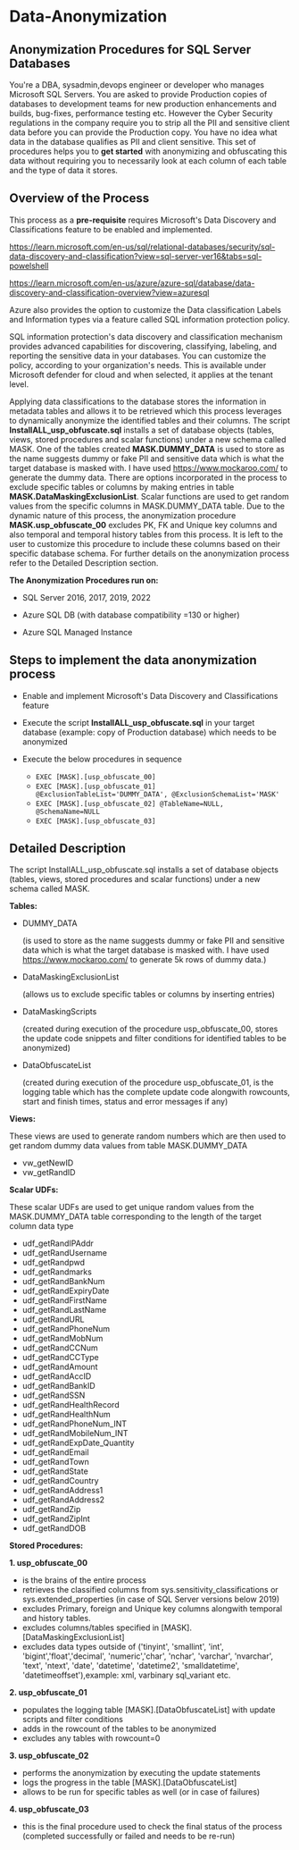 #  Data-Anonymization
## Anonymization Procedures for SQL Server Databases

You're a DBA, sysadmin,devops engineer or developer who manages Microsoft SQL Servers. You are asked to provide Production copies of databases to development teams for new production enhancements and builds, bug-fixes, performance testing etc. However the Cyber Security regulations in the company require you to strip all the PII and sensitive client data before you can provide the Production copy. You have no idea what data in the database qualifies as PII and client sensitive. This set of procedures helps you to **get started** with anonymizing and obfuscating this data without requiring you to necessarily look at each column of each table and the type of data it stores.

## Overview of the Process
This process as a **pre-requisite** requires Microsoft's Data Discovery and Classifications feature to be enabled and implemented.

https://learn.microsoft.com/en-us/sql/relational-databases/security/sql-data-discovery-and-classification?view=sql-server-ver16&tabs=sql-powelshell

https://learn.microsoft.com/en-us/azure/azure-sql/database/data-discovery-and-classification-overview?view=azuresql

Azure also provides the option to customize the Data classification Labels and Information types via a feature called SQL information protection policy.

SQL information protection's data discovery and classification mechanism provides advanced capabilities for discovering, classifying, labeling, and reporting the sensitive data in your databases. You can customize the policy, according to your organization's needs. This is available under Microsoft defender for cloud and when selected, it applies at the tenant level.

Applying data classifications to the database stores the information in metadata tables and allows it to be retrieved which this process leverages to dynamically anonymize the identified tables and their columns. The script **InstallALL_usp_obfuscate.sql** installs a set of database objects (tables, views, stored procedures and scalar functions) under a new schema called MASK. One of the tables created **MASK.DUMMY_DATA** is used to store as the name suggests dummy or fake PII and sensitive data which is what the target database is masked with. I have used https://www.mockaroo.com/ to generate the dummy data. There are options incorporated in the process to exclude specific tables or columns by making entries in table **MASK.DataMaskingExclusionList**. Scalar functions are used to get random values from the specific columns in MASK.DUMMY_DATA table. Due to the dynamic nature of this process, the anonymization procedure **MASK.usp_obfuscate_00** excludes PK, FK and Unique key columns and also temporal and temporal history tables from this process. It is left to the user to customize this procedure to include these columns based on their specific database schema. For further details on the anonymization process refer to the Detailed Description section. 

**The Anonymization Procedures run on:**

- SQL Server 2016, 2017, 2019, 2022
* Azure SQL DB (with database compatibility =130 or higher)
+ Azure SQL Managed Instance

## Steps to implement the data anonymization process

- Enable and implement Microsoft's Data Discovery and Classifications feature
- Execute the script **InstallALL_usp_obfuscate.sql** in your target database (example: copy of Production database) which needs to be anonymized
- Execute the below procedures in sequence
  
  - `EXEC [MASK].[usp_obfuscate_00]`
  - `EXEC [MASK].[usp_obfuscate_01] @ExclusionTableList='DUMMY_DATA', @ExclusionSchemaList='MASK'`
  - `EXEC [MASK].[usp_obfuscate_02] @TableName=NULL, @SchemaName=NULL`
  - `EXEC [MASK].[usp_obfuscate_03]`

## Detailed Description

The script InstallALL_usp_obfuscate.sql installs a set of database objects (tables, views, stored procedures and scalar functions) under a new schema called MASK.

**Tables:**

- DUMMY_DATA

  (is used to store as the name suggests dummy or fake PII and sensitive data which is what the target database is masked with. I have used https://www.mockaroo.com/ to generate 5k rows of 
   dummy data.)
- DataMaskingExclusionList

  (allows us to exclude specific tables or columns by inserting entries)
- DataMaskingScripts

  (created during execution of the procedure usp_obfuscate_00, stores the update code snippets and filter conditions for identified tables to be anonymized)
- DataObfuscateList

  (created during execution of the procedure usp_obfuscate_01, is the logging table which has the complete update code alongwith rowcounts, start and finish times, status and error messages if any)

**Views:**

These views are used to generate random numbers which are then used to get random dummy data values from table MASK.DUMMY_DATA
- vw_getNewID
- vw_getRandID

**Scalar UDFs:**

These scalar UDFs are used to get unique random values from the MASK.DUMMY_DATA table corresponding to the length of the target column data type

- udf_getRandIPAddr
- udf_getRandUsername
- udf_getRandpwd
- udf_getRandmarks
- udf_getRandBankNum
- udf_getRandExpiryDate
- udf_getRandFirstName
- udf_getRandLastName
- udf_getRandURL
- udf_getRandPhoneNum
- udf_getRandMobNum
- udf_getRandCCNum
- udf_getRandCCType
- udf_getRandAmount
- udf_getRandAccID
- udf_getRandBankID
- udf_getRandSSN
- udf_getRandHealthRecord
- udf_getRandHealthNum
- udf_getRandPhoneNum_INT
- udf_getRandMobileNum_INT
- udf_getRandExpDate_Quantity
- udf_getRandEmail
- udf_getRandTown
- udf_getRandState
- udf_getRandCountry
- udf_getRandAddress1
- udf_getRandAddress2
- udf_getRandZip
- udf_getRandZipInt
- udf_getRandDOB

**Stored Procedures:**

**1. usp_obfuscate_00**

- is the brains of the entire process
- retrieves the classified columns from sys.sensitivity_classifications or sys.extended_properties (in case of SQL Server versions below 2019)
- excludes Primary, foreign and Unique key columns alongwith temporal and history tables.
- excludes columns/tables specified in [MASK].[DataMaskingExclusionList]
- excludes data types outside of ('tinyint', 'smallint', 'int', 'bigint','float','decimal', 'numeric','char', 'nchar', 'varchar', 'nvarchar', 'text', 'ntext', 'date', 'datetime', 'datetime2', 
  'smalldatetime', 'datetimeoffset'),example: xml, varbinary sql_variant etc.
  
**2. usp_obfuscate_01**

- populates the logging table [MASK].[DataObfuscateList] with update scripts and filter conditions
- adds in the rowcount of the tables to be anonymized
- excludes any tables with rowcount=0
  
**3. usp_obfuscate_02**

- performs the anonymization by executing the update statements
- logs the progress in the table [MASK].[DataObfuscateList]
- allows to be run for specific tables as well (or in case of failures)
  
**4. usp_obfuscate_03**

- this is the final procedure used to check the final status of the process (completed successfully or failed and needs to be re-run)
     
